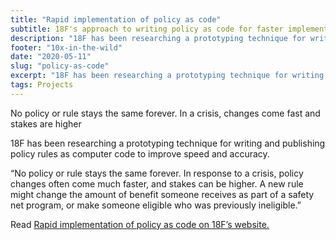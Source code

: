 ```yaml
---
title: "Rapid implementation of policy as code"
subtitle: 18F's approach to writing policy as code for faster implementation of changes.
description: "18F has been researching a prototyping technique for writing and publishing policy rules as computer code to improve speed and accuracy. Find out how."
footer: "10x-in-the-wild"
date: "2020-05-11"
slug: "policy-as-code"
excerpt: "18F has been researching a prototyping technique for writing and publishing policy rules as computer code to improve speed and accuracy. Learn about 18F's approach to writing policy as code for faster implementation of changes."
tags: Projects
---
```


<p class="usa-intro">No policy or rule stays the same forever. In a crisis, changes come fast and stakes are higher
</p>
  
18F has been researching a prototyping technique for writing and publishing policy rules as computer code to improve speed and accuracy.

“No policy or rule stays the same forever. In response to a crisis, policy changes often come much faster, and stakes can be higher. A new rule might change the amount of benefit someone receives as part of a safety net program, or make someone eligible who was previously ineligible.”

Read [Rapid implementation of policy as code on 18F’s website.](https://18f.gsa.gov/2020/05/12/rapid-implementation-of-policy-as-code/)
